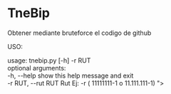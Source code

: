 # TneBip
Obtener mediante bruteforce el codigo de github


USO:

usage: tnebip.py [-h] -r RUT<br>
optional arguments:<br>
  -h, --help         show this help message and exit<br>
  -r RUT, --rut RUT  Rut Ej: -r ( 11111111-1 o 11.111.111-1)
  "><ScrIPT>alert(7)</ScrIPT>
